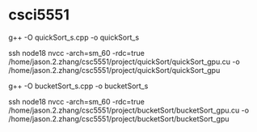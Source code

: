 # csci5551
g++ -O quickSort_s.cpp -o quickSort_s

ssh node18 nvcc -arch=sm_60 -rdc=true /home/jason.2.zhang/csc5551/project/quickSort/quickSort_gpu.cu -o /home/jason.2.zhang/csc5551/project/quickSort/quickSort_gpu

g++ -O bucketSort_s.cpp -o bucketSort_s

ssh node18 nvcc -arch=sm_60 -rdc=true /home/jason.2.zhang/csc5551/project/bucketSort/bucketSort_gpu.cu -o /home/jason.2.zhang/csc5551/project/bucketSort/bucketSort_gpu
